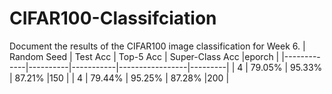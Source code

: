 # CIFAR100-Classifciation
Document the results of the CIFAR100 image classification for Week 6.
| Random Seed | Test Acc | Top-5 Acc | Super-Class Acc |eporch   |
|-------------|----------|-----------|-----------------|---------|
| 4           | 79.05%   | 95.33%    | 87.21%          |150      |
| 4           | 79.44%   | 95.25%    | 87.28%          |200      |
